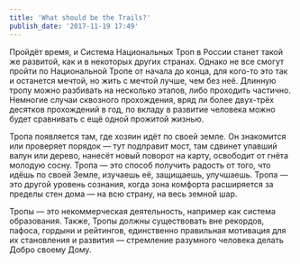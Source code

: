 ```yaml
---
title: 'What should be the Trails?'
publish_date: '2017-11-19 17:49'
---
```


Пройдёт  время, и Система Национальных Троп в России станет такой же развитой, как и в некоторых других странах. Однако не все смогут пройти по Национальной Тропе от начала до конца, для кого-то это так и останется мечтой, но жить с мечтой лучше, чем без неё. Длинную тропу можно разбивать на несколько этапов, либо проходить частично. Немногие случаи сквозного прохождения, вряд ли более двух-трёх десятков прохождений в год, по вкладу в развитие человека можно будет сравнивать с ещё одной прожитой жизнью.

Тропа появляется там, где хозяин идёт по своей земле. Он знакомится или проверяет порядок — тут подправит мост, там сдвинет упавший валун или дерево, нанесёт новый поворот на карту, освободит от гнёта молодую сосну. Тропа — это способ получить радость от того, что идёшь по своей Земле, изучаешь её, защищаешь, улучшаешь. Тропа — это другой уровень сознания, когда зона комфорта расширяется за пределы стен дома — на всю страну, на весь земной шар.

Тропы — это некоммерческая деятельность, например как система образования. Также, Тропы должны существовать вне рекордов, пафоса, гордыни и рейтингов, единственно правильная мотивация для их становления и развития — стремление разумного человека делать Добро своему Дому.
